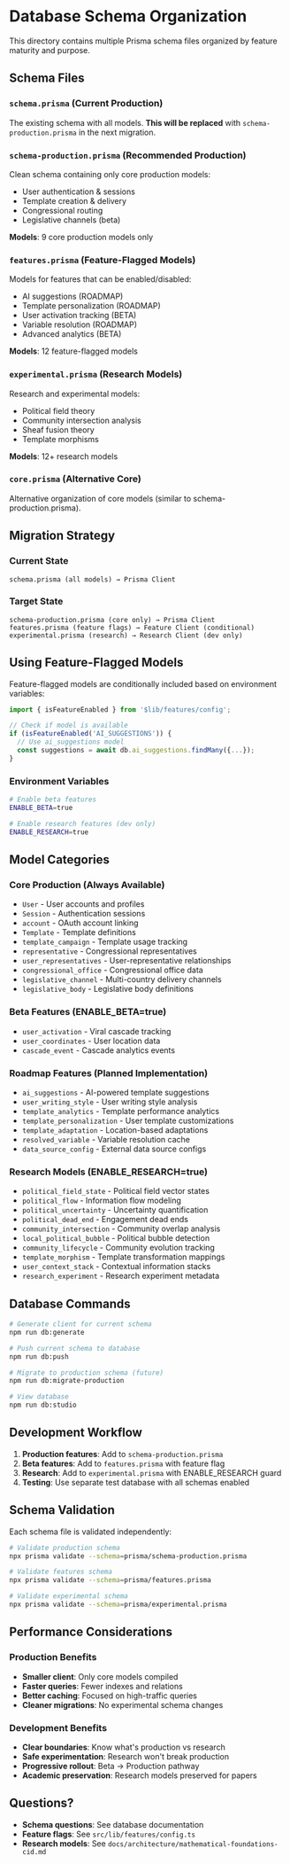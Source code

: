 # Database Schema Organization

This directory contains multiple Prisma schema files organized by feature maturity and purpose.

## Schema Files

### `schema.prisma` (Current Production)
The existing schema with all models. **This will be replaced** with `schema-production.prisma` in the next migration.

### `schema-production.prisma` (Recommended Production)
Clean schema containing only core production models:
- User authentication & sessions
- Template creation & delivery
- Congressional routing
- Legislative channels (beta)

**Models**: 9 core production models only

### `features.prisma` (Feature-Flagged Models)
Models for features that can be enabled/disabled:
- AI suggestions (ROADMAP)
- Template personalization (ROADMAP) 
- User activation tracking (BETA)
- Variable resolution (ROADMAP)
- Advanced analytics (BETA)

**Models**: 12 feature-flagged models

### `experimental.prisma` (Research Models)
Research and experimental models:
- Political field theory
- Community intersection analysis
- Sheaf fusion theory
- Template morphisms

**Models**: 12+ research models

### `core.prisma` (Alternative Core)
Alternative organization of core models (similar to schema-production.prisma).

## Migration Strategy

### Current State
```
schema.prisma (all models) → Prisma Client
```

### Target State
```
schema-production.prisma (core only) → Prisma Client
features.prisma (feature flags) → Feature Client (conditional)
experimental.prisma (research) → Research Client (dev only)
```

## Using Feature-Flagged Models

Feature-flagged models are conditionally included based on environment variables:

```typescript
import { isFeatureEnabled } from '$lib/features/config';

// Check if model is available
if (isFeatureEnabled('AI_SUGGESTIONS')) {
  // Use ai_suggestions model
  const suggestions = await db.ai_suggestions.findMany({...});
}
```

### Environment Variables

```bash
# Enable beta features
ENABLE_BETA=true

# Enable research features (dev only)
ENABLE_RESEARCH=true
```

## Model Categories

### Core Production (Always Available)
- `User` - User accounts and profiles
- `Session` - Authentication sessions  
- `account` - OAuth account linking
- `Template` - Template definitions
- `template_campaign` - Template usage tracking
- `representative` - Congressional representatives
- `user_representatives` - User-representative relationships
- `congressional_office` - Congressional office data
- `legislative_channel` - Multi-country delivery channels
- `legislative_body` - Legislative body definitions

### Beta Features (ENABLE_BETA=true)
- `user_activation` - Viral cascade tracking
- `user_coordinates` - User location data
- `cascade_event` - Cascade analytics events

### Roadmap Features (Planned Implementation)
- `ai_suggestions` - AI-powered template suggestions
- `user_writing_style` - User writing style analysis
- `template_analytics` - Template performance analytics
- `template_personalization` - User template customizations
- `template_adaptation` - Location-based adaptations
- `resolved_variable` - Variable resolution cache
- `data_source_config` - External data source configs

### Research Models (ENABLE_RESEARCH=true)
- `political_field_state` - Political field vector states
- `political_flow` - Information flow modeling
- `political_uncertainty` - Uncertainty quantification
- `political_dead_end` - Engagement dead ends
- `community_intersection` - Community overlap analysis
- `local_political_bubble` - Political bubble detection
- `community_lifecycle` - Community evolution tracking
- `template_morphism` - Template transformation mappings
- `user_context_stack` - Contextual information stacks
- `research_experiment` - Research experiment metadata

## Database Commands

```bash
# Generate client for current schema
npm run db:generate

# Push current schema to database  
npm run db:push

# Migrate to production schema (future)
npm run db:migrate-production

# View database
npm run db:studio
```

## Development Workflow

1. **Production features**: Add to `schema-production.prisma`
2. **Beta features**: Add to `features.prisma` with feature flag
3. **Research**: Add to `experimental.prisma` with ENABLE_RESEARCH guard
4. **Testing**: Use separate test database with all schemas enabled

## Schema Validation

Each schema file is validated independently:

```bash
# Validate production schema
npx prisma validate --schema=prisma/schema-production.prisma

# Validate features schema
npx prisma validate --schema=prisma/features.prisma

# Validate experimental schema  
npx prisma validate --schema=prisma/experimental.prisma
```

## Performance Considerations

### Production Benefits
- **Smaller client**: Only core models compiled
- **Faster queries**: Fewer indexes and relations
- **Better caching**: Focused on high-traffic queries
- **Cleaner migrations**: No experimental schema changes

### Development Benefits
- **Clear boundaries**: Know what's production vs research
- **Safe experimentation**: Research won't break production
- **Progressive rollout**: Beta → Production pathway
- **Academic preservation**: Research models preserved for papers

## Questions?

- **Schema questions**: See database documentation
- **Feature flags**: See `src/lib/features/config.ts`
- **Research models**: See `docs/architecture/mathematical-foundations-cid.md`
